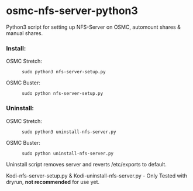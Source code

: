 # osmc-nfs-server-python3

Python3 script for setting up NFS-Server on OSMC, automount shares & manual shares. 

<h3>Install:</h3>

OSMC Stretch:
          
          sudo python3 nfs-server-setup.py
          
OSMC Buster:
          
          sudo python nfs-server-setup.py
   

<h3>Uninstall:</h3>

OSMC Stretch:

          sudo python3 uninstall-nfs-server.py
          
OSMC Buster:

          sudo python uninstall-nfs-server.py
          
Uninstall script removes server and reverts /etc/exports to default. 

Kodi-nfs-server-setup.py & Kodi-uninstall-nfs-server.py - Only Tested with dryrun, **not recommended** for use yet.
